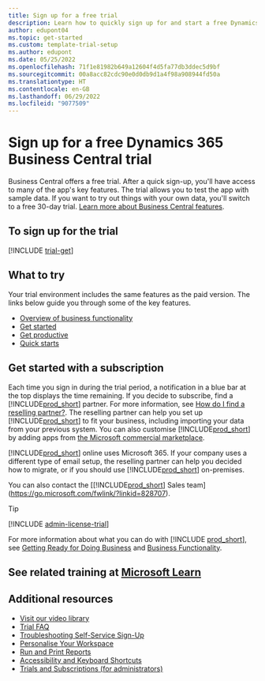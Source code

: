 ```yaml
---
title: Sign up for a free trial
description: Learn how to quickly sign up for and start a free Dynamics 365 Business Central trial. Explore the app with tours and videos, and find more learning resources.
author: edupont04
ms.topic: get-started
ms.custom: template-trial-setup
ms.author: edupont
ms.date: 05/25/2022
ms.openlocfilehash: 71f1e81982b649a12604f4d5fa77db3ddec5d9bf
ms.sourcegitcommit: 00a8acc82cdc90e0d0db9d1a4f98a908944fd50a
ms.translationtype: HT
ms.contentlocale: en-GB
ms.lasthandoff: 06/29/2022
ms.locfileid: "9077509"
---
```

# <a name="sign-up-for-a-free-dynamics-365-business-central-trial"></a>Sign up for a free Dynamics 365 Business Central trial

Business Central offers a free trial. After a quick sign-up, you'll have access to many of the app's key features. The trial allows you to test the app with sample data. If you want to try out things with your own data, you'll switch to a free 30-day trial. [Learn more about Business Central features](across-business-functionality.md).  

## <a name="to-sign-up-for-the-trial"></a>To sign up for the trial

[!INCLUDE [trial-get](includes/trial-get.md)]

## <a name="what-to-try"></a>What to try

Your trial environment includes the same features as the paid version. The links below guide you through some of the key features.

- [Overview of business functionality](across-business-functionality.md)  
- [Get started](ui-get-ready-business.md#get-started)  
- [Get productive](ui-work-product.md)  
- [Quick starts](quick-start-business-central.md)  

## <a name="get-started-with-a-subscription"></a>Get started with a subscription

Each time you sign in during the trial period, a notification in a blue bar at the top displays the time remaining. If you decide to subscribe, find a [!INCLUDE[prod_short](includes/prod_short.md)] partner. For more information, see [How do I find a reselling partner?](/dynamics365/business-central/across-faq#findpartner). The reselling partner can help you set up [!INCLUDE[prod_short](includes/prod_short.md)] to fit your business, including importing your data from your previous system. You can also customise [!INCLUDE[prod_short](includes/prod_short.md)] by adding apps from [the Microsoft commercial marketplace](https://go.microsoft.com/fwlink/?linkid=2081646).  

[!INCLUDE[prod_short](includes/prod_short.md)] online uses Microsoft 365. If your company uses a different type of email setup, the reselling partner can help you decided how to migrate, or if you should use [!INCLUDE[prod_short](includes/prod_short.md)] on-premises.  

You can also contact the [[!INCLUDE[prod_short](includes/prod_short.md)] Sales team](https://go.microsoft.com/fwlink/?linkid=828707).  

> [!TIP]
> [!INCLUDE [admin-license-trial](includes/admin-license-trial.md)]

For more information about what you can do with [!INCLUDE [prod_short](includes/prod_short.md)], see [Getting Ready for Doing Business](ui-get-ready-business.md) and [Business Functionality](across-business-functionality.md).  

## <a name="see-related-training-at-microsoft-learn"></a>See related training at [Microsoft Learn](/learn/modules/trial-dynamics-365-business-central/)

## <a name="additional-resources"></a>Additional resources

- [Visit our video library](across-videos.md)  
- [Trial FAQ](trial-faq.md)  
- [Troubleshooting Self-Service Sign-Up](ui-troubleshoot-self-signup.md)  
- [Personalise Your Workspace](ui-personalization-user.md)  
- [Run and Print Reports](ui-work-report.md)  
- [Accessibility and Keyboard Shortcuts](ui-accessibility.md)  
- [Trials and Subscriptions (for administrators)](/dynamics365/business-central/dev-itpro/administration/trials-subscriptions)  
